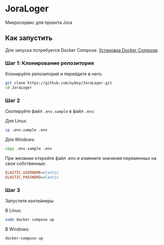 # JoraLoger
Микросервис для проекта Jora

## Как запустить
Для запуска потребуется Docker Compose. [Установка Docker Compose](https://docs.docker.com/compose/install/).

### Шаг 1: Клонирование репозитория
Клонируйте репозиторий и перейдите в него:

```bash
git clone https://github.com/oyboy/JoraLoger.git
cd JoraLoger
```

### Шаг 2
Скопируйте файл `.env.sample` в файл `.env`:

Для Linux: 
```bash
cp .env.sample .env
```
Для Windows: 
```cmd
copy .env.sample .env
```

При желании откройте файл .env и измените значения переменных на свои собственные:
```ini
ELASTIC_USERNAME=elastic
ELASTIC_PASSWORD=elastic
```
### Шаг 3
Запустите контейнеры

В Linux: 
```bash
sudo docker compose up
```
В Windows: 
```cmd
docker-compose up
```
